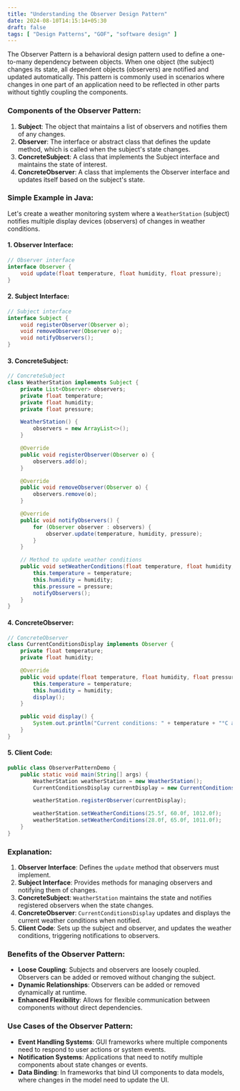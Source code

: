```yaml
---
title: "Understanding the Observer Design Pattern"
date: 2024-08-10T14:15:14+05:30
draft: false
tags: [ "Design Patterns", "GOF", "software design" ]
---
```

The Observer Pattern is a behavioral design pattern used to define a one-to-many dependency between objects. When one object (the subject) changes its state, all dependent objects (observers) are notified and updated automatically. This pattern is commonly used in scenarios where changes in one part of an application need to be reflected in other parts without tightly coupling the components.

### Components of the Observer Pattern:

1. **Subject**: The object that maintains a list of observers and notifies them of any changes.
2. **Observer**: The interface or abstract class that defines the update method, which is called when the subject's state changes.
3. **ConcreteSubject**: A class that implements the Subject interface and maintains the state of interest.
4. **ConcreteObserver**: A class that implements the Observer interface and updates itself based on the subject's state.

### Simple Example in Java:

Let's create a weather monitoring system where a `WeatherStation` (subject) notifies multiple display devices (observers) of changes in weather conditions.

#### 1. Observer Interface:

```java
// Observer interface
interface Observer {
    void update(float temperature, float humidity, float pressure);
}
```

#### 2. Subject Interface:

```java
// Subject interface
interface Subject {
    void registerObserver(Observer o);
    void removeObserver(Observer o);
    void notifyObservers();
}
```

#### 3. ConcreteSubject:

```java
// ConcreteSubject
class WeatherStation implements Subject {
    private List<Observer> observers;
    private float temperature;
    private float humidity;
    private float pressure;

    WeatherStation() {
        observers = new ArrayList<>();
    }

    @Override
    public void registerObserver(Observer o) {
        observers.add(o);
    }

    @Override
    public void removeObserver(Observer o) {
        observers.remove(o);
    }

    @Override
    public void notifyObservers() {
        for (Observer observer : observers) {
            observer.update(temperature, humidity, pressure);
        }
    }

    // Method to update weather conditions
    public void setWeatherConditions(float temperature, float humidity, float pressure) {
        this.temperature = temperature;
        this.humidity = humidity;
        this.pressure = pressure;
        notifyObservers();
    }
}
```

#### 4. ConcreteObserver:

```java
// ConcreteObserver
class CurrentConditionsDisplay implements Observer {
    private float temperature;
    private float humidity;

    @Override
    public void update(float temperature, float humidity, float pressure) {
        this.temperature = temperature;
        this.humidity = humidity;
        display();
    }

    public void display() {
        System.out.println("Current conditions: " + temperature + "°C and " + humidity + "% humidity");
    }
}
```

#### 5. Client Code:

```java
public class ObserverPatternDemo {
    public static void main(String[] args) {
        WeatherStation weatherStation = new WeatherStation();
        CurrentConditionsDisplay currentDisplay = new CurrentConditionsDisplay();

        weatherStation.registerObserver(currentDisplay);

        weatherStation.setWeatherConditions(25.5f, 60.0f, 1012.0f);
        weatherStation.setWeatherConditions(28.0f, 65.0f, 1011.0f);
    }
}
```

### Explanation:

1. **Observer Interface**: Defines the `update` method that observers must implement.
2. **Subject Interface**: Provides methods for managing observers and notifying them of changes.
3. **ConcreteSubject**: `WeatherStation` maintains the state and notifies registered observers when the state changes.
4. **ConcreteObserver**: `CurrentConditionsDisplay` updates and displays the current weather conditions when notified.
5. **Client Code**: Sets up the subject and observer, and updates the weather conditions, triggering notifications to observers.

### Benefits of the Observer Pattern:

- **Loose Coupling**: Subjects and observers are loosely coupled. Observers can be added or removed without changing the subject.
- **Dynamic Relationships**: Observers can be added or removed dynamically at runtime.
- **Enhanced Flexibility**: Allows for flexible communication between components without direct dependencies.

### Use Cases of the Observer Pattern:

- **Event Handling Systems**: GUI frameworks where multiple components need to respond to user actions or system events.
- **Notification Systems**: Applications that need to notify multiple components about state changes or events.
- **Data Binding**: In frameworks that bind UI components to data models, where changes in the model need to update the UI.